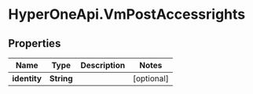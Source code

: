 # HyperOneApi.VmPostAccessrights

## Properties

Name | Type | Description | Notes
------------ | ------------- | ------------- | -------------
**identity** | **String** |  | [optional] 


